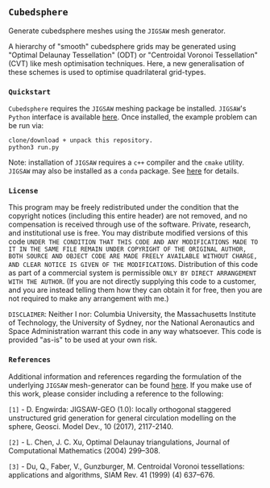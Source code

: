 ## `Cubedsphere`

Generate cubedsphere meshes using the `JIGSAW` mesh generator.

A hierarchy of "smooth" cubedsphere grids may be generated using "Optimal Delaunay Tessellation" (ODT) or "Centroidal Voronoi Tessellation" (CVT) like mesh optimisation techniques. Here, a new generalisation of these schemes is used to optimise quadrilateral grid-types.

### `Quickstart`

`Cubedsphere` requires the `JIGSAW` meshing package be installed. `JIGSAW`'s `Python` interface is available <a href="https://github.com/dengwirda/jigsaw-python">here</a>. Once installed, the example problem can be run via:

    clone/download + unpack this repository.
    python3 run.py

Note: installation of `JIGSAW` requires a `c++` compiler and the `cmake` utility. `JIGSAW` may also be installed as a `conda` package. See <a href="https://github.com/dengwirda/jigsaw">here</a> for details.

### `License`

This program may be freely redistributed under the condition that the copyright notices (including this entire header) are not removed, and no compensation is received through use of the software.  Private, research, and institutional use is free.  You may distribute modified versions of this code `UNDER THE CONDITION THAT THIS CODE AND ANY MODIFICATIONS MADE TO IT IN THE SAME FILE REMAIN UNDER COPYRIGHT OF THE ORIGINAL AUTHOR, BOTH SOURCE AND OBJECT CODE ARE MADE FREELY AVAILABLE WITHOUT CHARGE, AND CLEAR NOTICE IS GIVEN OF THE MODIFICATIONS`. Distribution of this code as part of a commercial system is permissible `ONLY BY DIRECT ARRANGEMENT WITH THE AUTHOR`. (If you are not directly supplying this code to a customer, and you are instead telling them how they can obtain it for free, then you are not required to make any arrangement with me.) 

`DISCLAIMER`:  Neither I nor: Columbia University, the Massachusetts Institute of Technology, the University of Sydney, nor the National Aeronautics and Space Administration warrant this code in any way whatsoever.  This code is provided "as-is" to be used at your own risk.

### `References`

Additional information and references regarding the formulation of the underlying `JIGSAW` mesh-generator can be found <a href="https://github.com/dengwirda/jigsaw">here</a>. If you make use of this work, please consider including a reference to the following: 

`[1]` - D. Engwirda: JIGSAW-GEO (1.0): locally orthogonal staggered unstructured grid generation for general circulation modelling on the sphere, Geosci. Model Dev., 10 (2017), 2117-2140.

`[2]` - L. Chen, J. C. Xu, Optimal Delaunay triangulations, Journal of Computational Mathematics (2004) 299–308.

`[3]` - Du, Q., Faber, V., Gunzburger, M. Centroidal Voronoi tessellations: applications and algorithms, SIAM Rev. 41 (1999) (4) 637–676.
